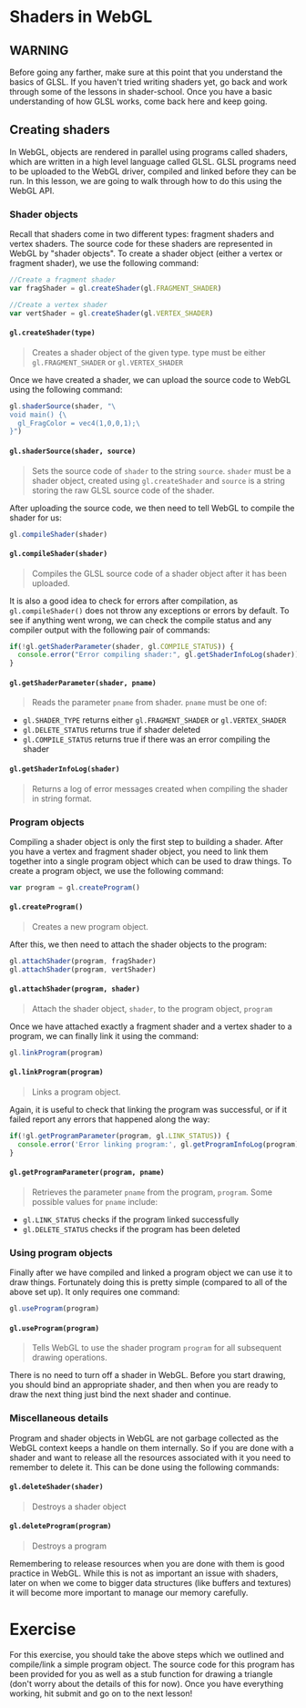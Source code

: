 # Shaders in WebGL

## WARNING

Before going any farther, make sure at this point that you understand the basics of GLSL. If you haven't tried writing shaders yet, go back and work through some of the lessons in shader-school. Once you have a basic understanding of how GLSL works, come back here and keep going.

## Creating shaders

In WebGL, objects are rendered in parallel using programs called shaders, which are written in a high level language called GLSL.  GLSL programs need to be uploaded to the WebGL driver, compiled and linked before they can be run. In this lesson, we are going to walk through how to do this using the WebGL API.

### Shader objects

Recall that shaders come in two different types:  fragment shaders and vertex shaders.  The source code for these shaders are represented in WebGL by "shader objects".  To create a shader object (either a vertex or fragment shader), we use the following command:

```javascript
//Create a fragment shader
var fragShader = gl.createShader(gl.FRAGMENT_SHADER)

//Create a vertex shader
var vertShader = gl.createShader(gl.VERTEX_SHADER)
```

#### `gl.createShader(type)`
> Creates a shader object of the given type.  type must be either `gl.FRAGMENT_SHADER` or `gl.VERTEX_SHADER`

Once we have created a shader, we can upload the source code to WebGL using the following command:

```javascript
gl.shaderSource(shader, "\
void main() {\
  gl_FragColor = vec4(1,0,0,1);\
}")
```

#### `gl.shaderSource(shader, source)`
> Sets the source code of `shader` to the string `source`.  `shader` must be a shader object, created using `gl.createShader` and `source` is a string storing the raw GLSL source code of the shader.

After uploading the source code, we then need to tell WebGL to compile the shader for us:

```javascript
gl.compileShader(shader)
```

#### `gl.compileShader(shader)`
> Compiles the GLSL source code of a shader object after it has been uploaded.

It is also a good idea to check for errors after compilation, as `gl.compileShader()` does not throw any exceptions or errors by default.  To see if anything went wrong, we can check the compile status and any compiler output with the following pair of commands:

```javascript
if(!gl.getShaderParameter(shader, gl.COMPILE_STATUS)) {
  console.error("Error compiling shader:", gl.getShaderInfoLog(shader))
}
```

#### `gl.getShaderParameter(shader, pname)`
> Reads the parameter `pname` from shader.  `pname` must be one of:
* `gl.SHADER_TYPE` returns either `gl.FRAGMENT_SHADER` or `gl.VERTEX_SHADER`
* `gl.DELETE_STATUS` returns true if shader deleted
* `gl.COMPILE_STATUS` returns true if there was an error compiling the shader

#### `gl.getShaderInfoLog(shader)`
> Returns a log of error messages created when compiling the shader in string format.

### Program objects

Compiling a shader object is only the first step to building a shader.  After you have a vertex and fragment shader object, you need to link them together into a single program object which can be used to draw things.  To create a program object, we use the following command:

```javascript
var program = gl.createProgram()
```

#### `gl.createProgram()`
> Creates a new program object.

After this, we then need to attach the shader objects to the program:

```javascript
gl.attachShader(program, fragShader)
gl.attachShader(program, vertShader)
```

#### `gl.attachShader(program, shader)`
> Attach the shader object, `shader`, to the program object, `program`

Once we have attached exactly a fragment shader and a vertex shader to a program, we can finally link it using the command:

```javascript
gl.linkProgram(program)
```

#### `gl.linkProgram(program)`
> Links a program object.

Again, it is useful to check that linking the program was successful, or if it failed report any errors that happened along the way:

```javascript
if(!gl.getProgramParameter(program, gl.LINK_STATUS)) {
  console.error('Error linking program:', gl.getProgramInfoLog(program))
}
```

#### `gl.getProgramParameter(program, pname)`
> Retrieves the parameter `pname` from the program, `program`.  Some possible values for `pname` include:
* `gl.LINK_STATUS` checks if the program linked successfully
* `gl.DELETE_STATUS` checks if the program has been deleted

### Using program objects

Finally after we have compiled and linked a program object we can use it to draw things.  Fortunately doing this is pretty simple (compared to all of the above set up).  It only requires one command:

```javascript
gl.useProgram(program)
```

#### `gl.useProgram(program)`
> Tells WebGL to use the shader program `program` for all subsequent drawing operations.

There is no need to turn off a shader in WebGL.  Before you start drawing, you should bind an appropriate shader, and then when you are ready to draw the next thing just bind the next shader and continue.

### Miscellaneous details

Program and shader objects in WebGL are not garbage collected as the WebGL context keeps a handle on them internally.  So if you are done with a shader and want to release all the resources associated with it you need to remember to delete it.  This can be done using the following commands:

#### `gl.deleteShader(shader)`
> Destroys a shader object

#### `gl.deleteProgram(program)`
> Destroys a program

Remembering to release resources when you are done with them is good practice in WebGL.  While this is not as important an issue with shaders, later on when we come to bigger data structures (like buffers and textures) it will become more important to manage our memory carefully.

# Exercise

For this exercise, you should take the above steps which we outlined and compile/link a simple program object.  The source code for this program has been provided for you as well as a stub function for drawing a triangle (don't worry about the details of this for now).  Once you have everything working, hit submit and go on to the next lesson!